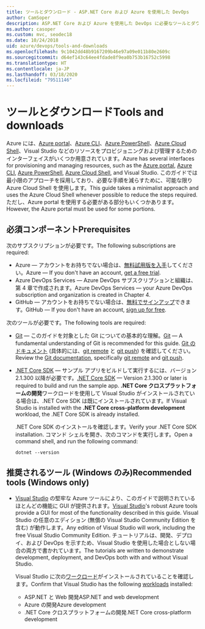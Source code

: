```yaml
---
title: ツールとダウンロード - ASP.NET Core および Azure を使用した DevOps
author: CamSoper
description: ASP.NET Core および Azure を使用した DevOps に必要なツールとダウンロード。
ms.author: casoper
ms.custom: mvc, seodec18
ms.date: 10/24/2018
uid: azure/devops/tools-and-downloads
ms.openlocfilehash: 9c1042dd48b9167209b46e97a09e011b80e2609c
ms.sourcegitcommit: d64ef143c64ee4fdade8f9ea0b753b16752c5998
ms.translationtype: HT
ms.contentlocale: ja-JP
ms.lasthandoff: 03/18/2020
ms.locfileid: "79511146"
---
```

# <a name="tools-and-downloads"></a><span data-ttu-id="6b845-103">ツールとダウンロード</span><span class="sxs-lookup"><span data-stu-id="6b845-103">Tools and downloads</span></span>

<span data-ttu-id="6b845-104">Azure には、[Azure portal](https://portal.azure.com)、[Azure CLI](/cli/azure/)、[Azure PowerShell](/powershell/azure/overview)、[Azure Cloud Shell](https://shell.azure.com/bash)、Visual Studio などのリソースをプロビジョニングおよび管理するためのインターフェイスがいくつか用意されています。</span><span class="sxs-lookup"><span data-stu-id="6b845-104">Azure has several interfaces for provisioning and managing resources, such as the [Azure portal](https://portal.azure.com), [Azure CLI](/cli/azure/), [Azure PowerShell](/powershell/azure/overview), [Azure Cloud Shell](https://shell.azure.com/bash), and Visual Studio.</span></span> <span data-ttu-id="6b845-105">このガイドでは最小限のアプローチを採用しており、必要な手順を減らすために、可能な限り Azure Cloud Shell を使用します。</span><span class="sxs-lookup"><span data-stu-id="6b845-105">This guide takes a minimalist approach and uses the Azure Cloud Shell whenever possible to reduce the steps required.</span></span> <span data-ttu-id="6b845-106">ただし、Azure portal を使用する必要がある部分もいくつかあります。</span><span class="sxs-lookup"><span data-stu-id="6b845-106">However, the Azure portal must be used for some portions.</span></span>

## <a name="prerequisites"></a><span data-ttu-id="6b845-107">必須コンポーネント</span><span class="sxs-lookup"><span data-stu-id="6b845-107">Prerequisites</span></span>

<span data-ttu-id="6b845-108">次のサブスクリプションが必要です。</span><span class="sxs-lookup"><span data-stu-id="6b845-108">The following subscriptions are required:</span></span>

* <span data-ttu-id="6b845-109">Azure &mdash; アカウントをお持ちでない場合は、[無料試用版を入手](https://azure.microsoft.com/free/)してください。</span><span class="sxs-lookup"><span data-stu-id="6b845-109">Azure &mdash; If you don't have an account, [get a free trial](https://azure.microsoft.com/free/).</span></span>
* <span data-ttu-id="6b845-110">Azure DevOps Services &mdash; Azure DevOps サブスクリプションと組織は、第 4 章で作成されます。</span><span class="sxs-lookup"><span data-stu-id="6b845-110">Azure DevOps Services &mdash; your Azure DevOps subscription and organization is created in Chapter 4.</span></span>
* <span data-ttu-id="6b845-111">GitHub &mdash; アカウントをお持ちでない場合は、[無料でサインアップ](https://github.com/join)できます。</span><span class="sxs-lookup"><span data-stu-id="6b845-111">GitHub &mdash; If you don't have an account, [sign up for free](https://github.com/join).</span></span>

<span data-ttu-id="6b845-112">次のツールが必要です。</span><span class="sxs-lookup"><span data-stu-id="6b845-112">The following tools are required:</span></span>

* <span data-ttu-id="6b845-113">[Git](https://git-scm.com/downloads) &mdash; このガイドを対象とした Git についての基本的な理解。</span><span class="sxs-lookup"><span data-stu-id="6b845-113">[Git](https://git-scm.com/downloads) &mdash; A fundamental understanding of Git is recommended for this guide.</span></span> <span data-ttu-id="6b845-114">[Git のドキュメント](https://git-scm.com/doc) (具体的には、[git remote](https://git-scm.com/docs/git-remote) と [git push](https://git-scm.com/docs/git-push)) を確認してください。</span><span class="sxs-lookup"><span data-stu-id="6b845-114">Review the [Git documentation](https://git-scm.com/doc), specifically [git remote](https://git-scm.com/docs/git-remote) and [git push](https://git-scm.com/docs/git-push).</span></span>
* <span data-ttu-id="6b845-115">[.NET Core SDK](https://dotnet.microsoft.com/download/) &mdash; サンプル アプリをビルドして実行するには、バージョン 2.1.300 以降が必要です。</span><span class="sxs-lookup"><span data-stu-id="6b845-115">[.NET Core SDK](https://dotnet.microsoft.com/download/) &mdash; Version 2.1.300 or later is required to build and run the sample app.</span></span> <span data-ttu-id="6b845-116">**.NET Core クロスプラットフォームの開発**ワークロードを使用して Visual Studio がインストールされている場合は、.NET Core SDK は既にインストールされています。</span><span class="sxs-lookup"><span data-stu-id="6b845-116">If Visual Studio is installed with the **.NET Core cross-platform development** workload, the .NET Core SDK is already installed.</span></span>

    <span data-ttu-id="6b845-117">.NET Core SDK のインストールを確認します。</span><span class="sxs-lookup"><span data-stu-id="6b845-117">Verify your .NET Core SDK installation.</span></span> <span data-ttu-id="6b845-118">コマンド シェルを開き、次のコマンドを実行します。</span><span class="sxs-lookup"><span data-stu-id="6b845-118">Open a command shell, and run the following command:</span></span>

    ```dotnetcli
    dotnet --version
    ```

## <a name="recommended-tools-windows-only"></a><span data-ttu-id="6b845-119">推奨されるツール (Windows のみ)</span><span class="sxs-lookup"><span data-stu-id="6b845-119">Recommended tools (Windows only)</span></span>

* <span data-ttu-id="6b845-120">[Visual Studio](https://visualstudio.microsoft.com) の堅牢な Azure ツールにより、このガイドで説明されているほとんどの機能に GUI が提供されます。</span><span class="sxs-lookup"><span data-stu-id="6b845-120">[Visual Studio](https://visualstudio.microsoft.com)'s robust Azure tools provide a GUI for most of the functionality described in this guide.</span></span> <span data-ttu-id="6b845-121">Visual Studio の任意のエディション (無償の Visual Studio Community Edition を含む) が動作します。</span><span class="sxs-lookup"><span data-stu-id="6b845-121">Any edition of Visual Studio will work, including the free Visual Studio Community Edition.</span></span> <span data-ttu-id="6b845-122">チュートリアルは、開発、デプロイ、および DevOps を示すため、Visual Studio を使用した場合としない場合の両方で書かれています。</span><span class="sxs-lookup"><span data-stu-id="6b845-122">The tutorials are written to demonstrate development, deployment, and DevOps both with and without Visual Studio.</span></span>

  <span data-ttu-id="6b845-123">Visual Studio に次の[ワークロード](/visualstudio/install/modify-visual-studio)がインストールされていることを確認します。</span><span class="sxs-lookup"><span data-stu-id="6b845-123">Confirm that Visual Studio has the following [workloads](/visualstudio/install/modify-visual-studio) installed:</span></span>

  * <span data-ttu-id="6b845-124">ASP.NET と Web 開発</span><span class="sxs-lookup"><span data-stu-id="6b845-124">ASP.NET and web development</span></span>
  * <span data-ttu-id="6b845-125">Azure の開発</span><span class="sxs-lookup"><span data-stu-id="6b845-125">Azure development</span></span>
  * <span data-ttu-id="6b845-126">.NET Core クロスプラットフォームの開発</span><span class="sxs-lookup"><span data-stu-id="6b845-126">.NET Core cross-platform development</span></span>

